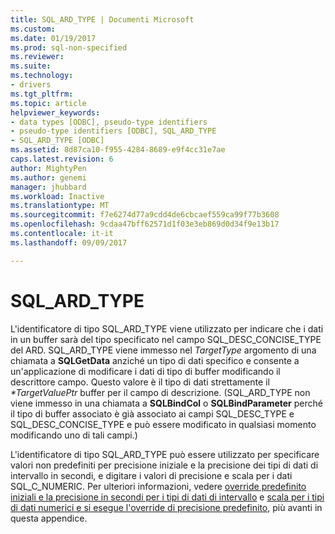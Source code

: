```yaml
---
title: SQL_ARD_TYPE | Documenti Microsoft
ms.custom: 
ms.date: 01/19/2017
ms.prod: sql-non-specified
ms.reviewer: 
ms.suite: 
ms.technology:
- drivers
ms.tgt_pltfrm: 
ms.topic: article
helpviewer_keywords:
- data types [ODBC], pseudo-type identifiers
- pseudo-type identifiers [ODBC], SQL_ARD_TYPE
- SQL_ARD_TYPE [ODBC]
ms.assetid: 8d87ca10-f955-4284-8689-e9f4cc31e7ae
caps.latest.revision: 6
author: MightyPen
ms.author: genemi
manager: jhubbard
ms.workload: Inactive
ms.translationtype: MT
ms.sourcegitcommit: f7e6274d77a9cdd4de6cbcaef559ca99f77b3608
ms.openlocfilehash: 9cdaa47bff62571d1f03e3eb869d0d34f9e13b17
ms.contentlocale: it-it
ms.lasthandoff: 09/09/2017

---
```

# <a name="sqlardtype"></a>SQL_ARD_TYPE
L'identificatore di tipo SQL_ARD_TYPE viene utilizzato per indicare che i dati in un buffer sarà del tipo specificato nel campo SQL_DESC_CONCISE_TYPE del ARD. SQL_ARD_TYPE viene immesso nel *TargetType* argomento di una chiamata a **SQLGetData** anziché un tipo di dati specifico e consente a un'applicazione di modificare i dati di tipo di buffer modificando il descrittore campo. Questo valore è il tipo di dati strettamente il  *\*TargetValuePtr* buffer per il campo di descrizione. (SQL_ARD_TYPE non viene immesso in una chiamata a **SQLBindCol** o **SQLBindParameter** perché il tipo di buffer associato è già associato ai campi SQL_DESC_TYPE e SQL_DESC_CONCISE_TYPE e può essere modificato in qualsiasi momento modificando uno di tali campi.)  
  
 L'identificatore di tipo SQL_ARD_TYPE può essere utilizzato per specificare valori non predefiniti per precisione iniziale e la precisione dei tipi di dati di intervallo in secondi, e digitare i valori di precisione e scala per i dati SQL_C_NUMERIC. Per ulteriori informazioni, vedere [override predefinito iniziali e la precisione in secondi per i tipi di dati di intervallo](../../../odbc/reference/appendixes/overriding-default-leading-and-seconds-precision-for-interval-data-types.md) e [scala per i tipi di dati numerici e si esegue l'override di precisione predefinito](../../../odbc/reference/appendixes/overriding-default-precision-and-scale-for-numeric-data-types.md), più avanti in questa appendice.

